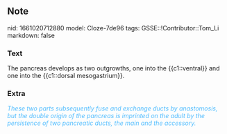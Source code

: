 ## Note
nid: 1661020712880
model: Cloze-7de96
tags: GSSE::!Contributor::Tom_Li
markdown: false

### Text
<div>
  The pancreas develops as two outgrowths, one into the
  {{c1::ventral}} and one into the {{c1::dorsal mesogastrium}}.
</div>

### Extra
<div>
  <i><font color="#4FBCFF">These two parts subsequently fuse and
  exchange ducts by anastomosis, but the double origin of the
  pancreas is imprinted on the adult by the persistence of two
  pancreatic ducts, the main and the accessory.</font></i>
</div>
